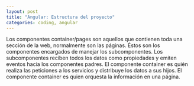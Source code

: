 ```yaml
---
layout: post
title: "Angular: Estructura del proyecto"
categories: coding, angular
---
```


Los componentes container/pages son aquellos que contienen toda una sección de la web, normalmente son las páginas.<!--more--> Éstos son los componentes encargados de manejar los subcomponentes. Los subcomponentes reciben todos los datos como propiedades y emiten eventos hacia los componentes padres. El componente container es quién realiza las peticiones a los servicios y distribuye los datos a sus hijos. El componente container es quien orquesta la información en una página.
